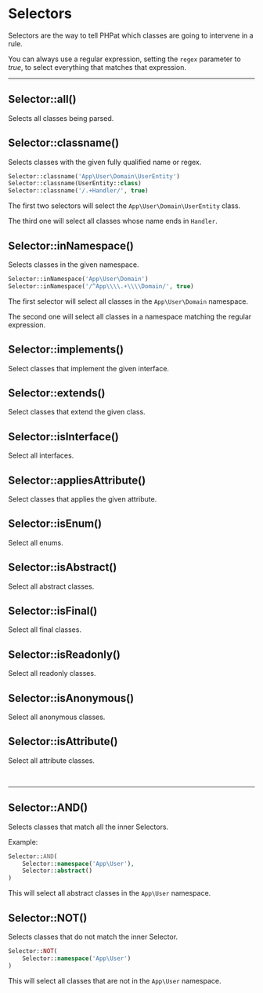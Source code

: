 # Selectors

Selectors are the way to tell PHPat which classes are going to intervene in a rule.

You can always use a regular expression, setting the `regex` parameter to *true*, to select everything that matches that expression.

---

## Selector::all()
Selects all classes being parsed.

## Selector::classname()
Selects classes with the given fully qualified name or regex.

```php
Selector::classname('App\User\Domain\UserEntity')
Selector::classname(UserEntity::class)
Selector::classname('/.+Handler/', true)
```

The first two selectors will select the `App\User\Domain\UserEntity` class.

The third one will select all classes whose name ends in `Handler`.

## Selector::inNamespace()
Selects classes in the given namespace.

```php
Selector::inNamespace('App\User\Domain')
Selector::inNamespace('/^App\\\\.+\\\\Domain/', true)
```

The first selector will select all classes in the `App\User\Domain` namespace.

The second one will select all classes in a namespace matching the regular expression.

## Selector::implements()
Select classes that implement the given interface.

## Selector::extends()
Select classes that extend the given class.

## Selector::isInterface()
Select all interfaces.

## Selector::appliesAttribute()
Select classes that applies the given attribute.

## Selector::isEnum()
Select all enums.

## Selector::isAbstract()
Select all abstract classes.

## Selector::isFinal()
Select all final classes.

## Selector::isReadonly()
Select all readonly classes.

## Selector::isAnonymous()
Select all anonymous classes.

## Selector::isAttribute()
Select all attribute classes.

<br />

---

## Selector::AND()
Selects classes that match all the inner Selectors.

Example:

```php
Selector::AND(
    Selector::namespace('App\User'),
    Selector::abstract()
)
```

This will select all abstract classes in the `App\User` namespace.

## Selector::NOT()
Selects classes that do not match the inner Selector.

```php
Selector::NOT(
    Selector::namespace('App\User')
)
```

This will select all classes that are not in the `App\User` namespace.
